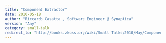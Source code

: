 ```yaml
---
title: "Component Extractor"
date: 2010-05-18
author: "Riccardo Casatta , Software Engineer @ Synaptica"
version: "Any"
category: small-talk
redirect_to: "http://books.zkoss.org/wiki/Small Talks/2010/May/Component Extractor"
---
```

